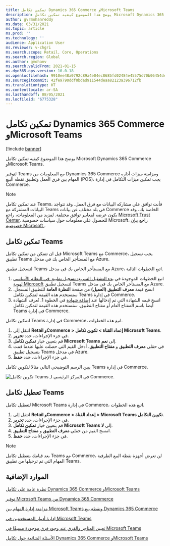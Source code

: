 ```yaml
---
title: تمكين تكامل Dynamics 365 Commerce وMicrosoft Teams
description: يوضح هذا الموضوع كيفيه تمكين تكامل Microsoft Dynamics 365 Commerce وMicrosoft Teams.
author: gvrmohanreddy
ms.date: 03/31/2021
ms.topic: article
ms.prod: ''
ms.technology: ''
audience: Application User
ms.reviewer: v-chgri
ms.search.scope: Retail, Core, Operations
ms.search.region: Global
ms.author: gmohanv
ms.search.validFrom: 2021-01-15
ms.dyn365.ops.version: 10.0.18
ms.openlocfilehash: 9910ee48a0792c89a4e04ec8685fd02484e45575d70b06454dea56a89ee8c914
ms.sourcegitcommit: 42fe9790ddf0bdad911544deaa82123a396712fb
ms.translationtype: HT
ms.contentlocale: ar-SA
ms.lasthandoff: 08/05/2021
ms.locfileid: "6775328"
---
```

# <a name="enable-dynamics-365-commerce-and-microsoft-teams-integration"></a>تمكين تكامل Dynamics 365 Commerce وMicrosoft Teams

[!include [banner](includes/banner.md)]

يوضح هذا الموضوع كيفيه تمكين تكامل Microsoft Dynamics 365 Commerce وMicrosoft Teams.

لتوفير Teams مع المعلومات من Dynamics 365 Commerce ومزامنة ميزات أداره المهام بين فرق العمل وتطبيق نقطه البيع (POS)، يجب تمكين ميزات التكامل في إدارة Commerce.

> [!NOTE]
> عند تمكين تكامل Teams، فأنت توافق علي مشاركه البيانات مع فرق العمل. وقد تتواجد البيانات المشتركة مع Teams في بلد مختلف عن بيانات Commerce الخاصة بك، وقد يكون عرضه لمعايير توافق مختلفة. لمزيد من المعلومات، راجع [Microsoft Trust Center](https://www.microsoft.com/trust-center). للحصول علي معلومات حول سياسات خصوصية Microsoft، راجع [بيان خصوصية Microsoft ](https://aka.ms/privacy).

## <a name="enable-teams-integration"></a>تمكين تكامل Teams

قبل ان تتمكن من تمكين تكامل Microsoft Teams مع Commerce، يجب تسجيل تطبيق Teams مع المستأجر الخاص بك في مدخل Azure.

لتسجيل تطبيق Teams مع المستأجر الخاص بك في مدخل Azure، اتبع الخطوات التالية.

1. اتبع الخطوات الموجودة في [بدء التشغيل السريع: تسجيل تطبيق في النظام الأساسي لهوية Microsoft](/azure/active-directory/develop/quickstart-register-app) لتسجيل تطبيق Teams مع المستأجر الخاص بك في مدخل Azure.
1. انسخ قيمة **معرف التطبيق (العميل)** من صفحة **النظرة العامة** للتطبيق المسجل. ستستخدم هذه القيمة لتمكين تكامل Teams في إدارة Commerce.
1. انسخ قيمه الشهادة التي تم إدخالها عند [إضافة شهادة](/azure/active-directory/develop/quickstart-register-app#add-a-certificate) في الخطوة 1. تُعرف الشهادة أيضا باسم المفتاح العام أو مفتاح التطبيق. ستستخدم هذه القيمة لتمكين تكامل Teams في إدارة Commerce.

لتمكين تكامل Teams في إدارة Commerce، اتبع هذه الخطوات.

1. انتقل إلى **Retail وCommerce \> إعداد القناة \> تكوين تكامل Microsoft Teams**.
1. في جزء الإجراءات، حدد **تحرير**.
1. قم بتعيين خيار **تمكين تكامل Microsoft Teams** إلى **نعم**.
1. في حقلي **معرف التطبيق** و **مفتاح التطبيق**، أدخل القيم التي حصلت عليها عندما قمت بتسجيل تطبيق Teams في مدخل Azure.
1. في جزء الإجراءات، حدد **حفظ**.

يبين الرسم التوضيحي التالي مثالا لتكوين تكامل Teams في إدارة Commerce.

![تكوين تكامل Teams في المركز الرئيسي لـ Commerce.](media/D365-Commerce-Microsoft-Teams-Configuration_with_disclaimer.png)

## <a name="disable-teams-integration"></a>تعطيل تكامل Teams

لتعطيل تكامل Microsoft Teams في إدارة Commerce، اتبع هذه الخطوات.

1. انتقل إلى **Retail وCommerce \> إعداد القناة \> Microsoft Teams تكوين التكامل**.
1. في جزء الإجراءات، حدد **تحرير**.
3. قم بتعيين خيار **تمكين تكامل Microsoft Teams** إلى **لا**.
4. امسح القيم من حقلي **معرف التطبيق** و **مفتاح التطبيق**.
1. في جزء الإجراءات، حدد **حفظ**.

> [!NOTE]
> بعد قيامك بتعطيل تكامل Teams مع Commerce، لن تعرض أجهزة نقطة البيع الطرفية المهام التي تم ترحيلها من تطبيق Teams.

## <a name="additional-resources"></a>الموارد الإضافية

[نظرة عامة على تكامل Dynamics 365 Commerce وMicrosoft Teams](commerce-teams-integration.md)

[توفير Microsoft Teams من Dynamics 365 Commerce](provision-teams-from-commerce.md)

[مزامنة إدارة المهام بين Microsoft Teams ونقطة بيع Dynamics 365 Commerce](synchronize-tasks-teams-pos.md)

[إدارة أدوار المستخدمين في Microsoft Teams](manage-user-roles-teams.md)

[تعيين المتاجر والفرق عند وجود فرق موجودة مسبقًا في Microsoft Teams](map-stores-existing-teams.md)

[الأسئلة الشائعة حول تكامل Dynamics 365 Commerce وMicrosoft Teams](teams-integration-faq.md)